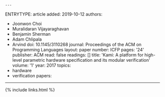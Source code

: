     ---
ENTRYTYPE: article
added: 2019-10-12
authors:
- Joonwon Choi
- Muralidaran Vijayaraghavan
- Benjamin Sherman
- Adam Chlipala
- Arvind
doi: 10.1145/3110268
journal: Proceedings of the ACM on Programming Languages
layout: paper
number: ICFP
pages: '24'
publisher: ACM
read: false
readings: []
title: 'Kami: A platform for high-level parametric hardware specification and its
  modular verification'
volume: '1'
year: 2017
topics:
- hardware
- verification
papers:
---

{% include links.html %}
